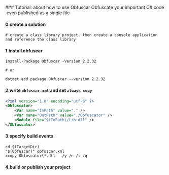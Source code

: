﻿﻿### Tutorial: about how to use Obfuscar Obfuscate your important C# code .even published as a single file

#### 0.create a solution

```
# create a class library project. then create a console application and reference the class library
```

#### 1.install obfuscar
```shell
Install-Package Obfuscar -Version 2.2.32

# or

dotnet add package Obfuscar --version 2.2.32
```

#### 2.write `obfuscar.xml` and set `always copy`
```xml
<?xml version="1.0" encoding="utf-8" ?>
<Obfuscator>
	<Var name="InPath" value="." />
	<Var name="OutPath" value="./Obfuscator" />
	<Module file="$(InPath)/Lib.dll" />
</Obfuscator>
```

#### 3.specify build events
```shell
cd $(TargetDir)
"$(Obfuscar)" obfuscar.xml
xcopy Obfuscator\*.dll   /y /e /i /q
```
#### 4.build or publish your project